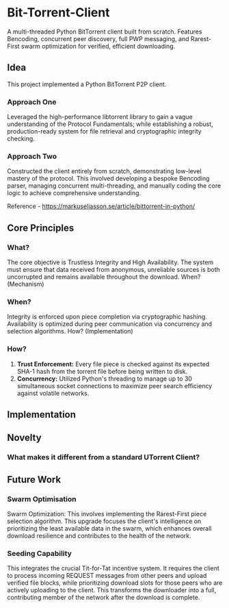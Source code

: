 # Bit-Torrent-Client
A multi-threaded Python BitTorrent client built from scratch. Features Bencoding, concurrent peer discovery, full PWP messaging, and Rarest-First swarm optimization for verified, efficient downloading. 

## Idea
This project implemented a Python BitTorrent P2P client.

### Approach One 
Leveraged the high-performance libtorrent library to gain a vague understanding of the Protocol Fundamentals; while establishing a robust, production-ready system for file retrieval and cryptographic integrity checking. 

### Approach Two 
Constructed the client entirely from scratch, demonstrating low-level mastery of the protocol. This involved developing a bespoke Bencoding parser, managing concurrent multi-threading, and manually coding the core logic to achieve comprehensive understanding.

Reference - https://markuseliasson.se/article/bittorrent-in-python/

## Core Principles
### What? 
The core objective is Trustless Integrity and High Availability. The system must ensure that data received from anonymous, unreliable sources is both uncorrupted and remains available throughout the download.
When? (Mechanism)
### When?
Integrity is enforced upon piece completion via cryptographic hashing. Availability is optimized during peer communication via concurrency and selection algorithms.
How? (Implementation)
### How?
1. **Trust Enforcement:** Every file piece is checked against its expected SHA-1 hash from the torrent file before being written to disk.
2. **Concurrency:** Utilized Python's threading to manage up to 30 simultaneous socket connections to maximize peer search efficiency against volatile networks.

## Implementation


## Novelty
### What makes it different from a standard UTorrent Client?

## Future Work
### Swarm Optimisation
Swarm Optimization: This involves implementing the Rarest-First piece selection algorithm. This upgrade focuses the client's intelligence on prioritizing the least available data in the swarm, which enhances overall download resilience and contributes to the health of the network.

### Seeding Capability
This integrates the crucial Tit-for-Tat incentive system. It requires the client to process incoming REQUEST messages from other peers and upload verified file blocks, while prioritizing download slots for those peers who are actively uploading to the client. This transforms the downloader into a full, contributing member of the network after the download is complete.
